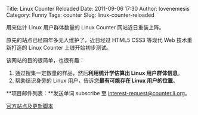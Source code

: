 Title: Linux Counter Reloaded
Date: 2011-09-06 17:30
Author: lovenemesis
Category: Funny
Tags: counter
Slug: linux-counter-reloaded

用来估计 Linux 用户群体数量的 Linux Counter 网站近日重装上阵。

原先的站点已经四年多无人维护了，近日经过 HTML5 CSS3 等现代 Web
技术重新打造的 Linux Counter 上线开始初步测试。

该网站的目的很简单，也很有趣：

1.  通过搜集一定数量的样品，然后**利用统计学估算出 Linux
    用户群体信息**。
2.  帮助结识身旁的 Linux 用户，告诉您**最有可能存在 Linux 用户的位置**。

**项目邮件列表：**发送单词 subscribe 至
interest-request@counter.li.org。

[官方站点及更新脚本](http://linuxcounter.net/)
